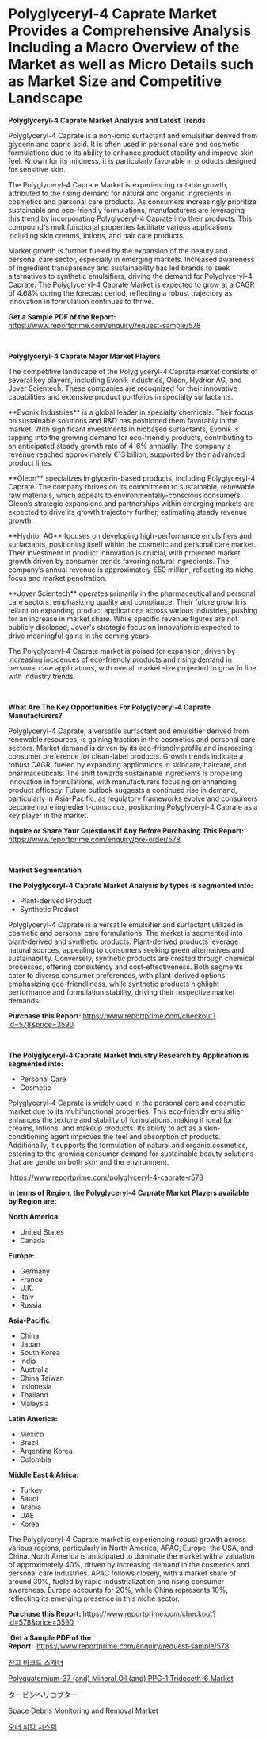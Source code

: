 <p><h1>Polyglyceryl-4 Caprate Market Provides a Comprehensive Analysis Including a Macro Overview of the Market as well as Micro Details such as Market Size and Competitive Landscape</h1></p><p><strong>Polyglyceryl-4 Caprate Market Analysis and Latest Trends</strong></p>
<p><p>Polyglyceryl-4 Caprate is a non-ionic surfactant and emulsifier derived from glycerin and capric acid. It is often used in personal care and cosmetic formulations due to its ability to enhance product stability and improve skin feel. Known for its mildness, it is particularly favorable in products designed for sensitive skin.</p><p>The Polyglyceryl-4 Caprate Market is experiencing notable growth, attributed to the rising demand for natural and organic ingredients in cosmetics and personal care products. As consumers increasingly prioritize sustainable and eco-friendly formulations, manufacturers are leveraging this trend by incorporating Polyglyceryl-4 Caprate into their products. This compound's multifunctional properties facilitate various applications including skin creams, lotions, and hair care products.</p><p>Market growth is further fueled by the expansion of the beauty and personal care sector, especially in emerging markets. Increased awareness of ingredient transparency and sustainability has led brands to seek alternatives to synthetic emulsifiers, driving the demand for Polyglyceryl-4 Caprate. The Polyglyceryl-4 Caprate Market is expected to grow at a CAGR of 4.68% during the forecast period, reflecting a robust trajectory as innovation in formulation continues to thrive.</p></p>
<p><strong>Get a Sample PDF of the Report:&nbsp;</strong> <a href="https://www.reportprime.com/enquiry/request-sample/578">https://www.reportprime.com/enquiry/request-sample/578</a></p>
<p>&nbsp;</p>
<p><strong>Polyglyceryl-4 Caprate Major Market Players</strong></p>
<p><p>The competitive landscape of the Polyglyceryl-4 Caprate market consists of several key players, including Evonik Industries, Oleon, Hydrior AG, and Jover Scientech. These companies are recognized for their innovative capabilities and extensive product portfolios in specialty surfactants.</p><p>**Evonik Industries** is a global leader in specialty chemicals. Their focus on sustainable solutions and R&D has positioned them favorably in the market. With significant investments in biobased surfactants, Evonik is tapping into the growing demand for eco-friendly products, contributing to an anticipated steady growth rate of 4-6% annually. The company's revenue reached approximately €13 billion, supported by their advanced product lines.</p><p>**Oleon** specializes in glycerin-based products, including Polyglyceryl-4 Caprate. The company thrives on its commitment to sustainable, renewable raw materials, which appeals to environmentally-conscious consumers. Oleon’s strategic expansions and partnerships within emerging markets are expected to drive its growth trajectory further, estimating steady revenue growth.</p><p>**Hydrior AG** focuses on developing high-performance emulsifiers and surfactants, positioning itself within the cosmetic and personal care market. Their investment in product innovation is crucial, with projected market growth driven by consumer trends favoring natural ingredients. The company’s annual revenue is approximately €50 million, reflecting its niche focus and market penetration.</p><p>**Jover Scientech** operates primarily in the pharmaceutical and personal care sectors, emphasizing quality and compliance. Their future growth is reliant on expanding product applications across various industries, pushing for an increase in market share. While specific revenue figures are not publicly disclosed, Jover's strategic focus on innovation is expected to drive meaningful gains in the coming years.</p><p>The Polyglyceryl-4 Caprate market is poised for expansion, driven by increasing incidences of eco-friendly products and rising demand in personal care applications, with overall market size projected to grow in line with industry trends.</p></p>
<p>&nbsp;</p>
<p><strong>What Are The Key Opportunities For Polyglyceryl-4 Caprate Manufacturers?</strong></p>
<p><p>Polyglyceryl-4 Caprate, a versatile surfactant and emulsifier derived from renewable resources, is gaining traction in the cosmetics and personal care sectors. Market demand is driven by its eco-friendly profile and increasing consumer preference for clean-label products. Growth trends indicate a robust CAGR, fueled by expanding applications in skincare, haircare, and pharmaceuticals. The shift towards sustainable ingredients is propelling innovation in formulations, with manufacturers focusing on enhancing product efficacy. Future outlook suggests a continued rise in demand, particularly in Asia-Pacific, as regulatory frameworks evolve and consumers become more ingredient-conscious, positioning Polyglyceryl-4 Caprate as a key player in the market.</p></p>
<p><strong>Inquire or Share Your Questions If Any Before Purchasing This Report:</strong> <a href="https://www.reportprime.com/enquiry/pre-order/578">https://www.reportprime.com/enquiry/pre-order/578</a></p>
<p>&nbsp;</p>
<p><strong>Market Segmentation</strong></p>
<p><strong>The Polyglyceryl-4 Caprate Market Analysis by types is segmented into:</strong></p>
<p><ul><li>Plant-derived Product</li><li>Synthetic Product</li></ul></p>
<p><p>Polyglyceryl-4 Caprate is a versatile emulsifier and surfactant utilized in cosmetic and personal care formulations. The market is segmented into plant-derived and synthetic products. Plant-derived products leverage natural sources, appealing to consumers seeking green alternatives and sustainability. Conversely, synthetic products are created through chemical processes, offering consistency and cost-effectiveness. Both segments cater to diverse consumer preferences, with plant-derived options emphasizing eco-friendliness, while synthetic products highlight performance and formulation stability, driving their respective market demands.</p></p>
<p><strong>Purchase this Report:&nbsp;</strong><a href="https://www.reportprime.com/checkout?id=578&price=3590">https://www.reportprime.com/checkout?id=578&price=3590</a></p>
<p>&nbsp;</p>
<p><strong>The Polyglyceryl-4 Caprate Market Industry Research by Application is segmented into:</strong></p>
<p><ul><li>Personal Care</li><li>Cosmetic</li></ul></p>
<p><p>Polyglyceryl-4 Caprate is widely used in the personal care and cosmetic market due to its multifunctional properties. This eco-friendly emulsifier enhances the texture and stability of formulations, making it ideal for creams, lotions, and makeup products. Its ability to act as a skin-conditioning agent improves the feel and absorption of products. Additionally, it supports the formulation of natural and organic cosmetics, catering to the growing consumer demand for sustainable beauty solutions that are gentle on both skin and the environment.</p></p>
<p><a href="https://www.reportprime.com/polyglyceryl-4-caprate-r578">&nbsp;https://www.reportprime.com/polyglyceryl-4-caprate-r578</a></p>
<p><strong>In terms of Region, the Polyglyceryl-4 Caprate Market Players available by Region are:</strong></p>
<p>
    <p> <strong> North America: </strong>
        <ul>
            <li>United States</li>
            <li>Canada</li>
        </ul>
        </p> 
    <p> <strong> Europe: </strong>
        <ul>
            <li>Germany</li>
            <li>France</li>
            <li>U.K.</li>
            <li>Italy</li>
            <li>Russia</li>
        </ul>
        </p> 
    <p> <strong> Asia-Pacific: </strong>
        <ul>
            <li>China</li>
            <li>Japan</li>
            <li>South Korea</li>
            <li>India</li>
            <li>Australia</li>
            <li>China Taiwan</li>
            <li>Indonesia</li>
            <li>Thailand</li>
            <li>Malaysia</li>
        </ul>
        </p> 
    <p> <strong> Latin America: </strong>
        <ul>
            <li>Mexico</li>
            <li>Brazil</li>
            <li>Argentina Korea</li>
            <li>Colombia</li>
        </ul>
        </p> 
    <p> <strong> Middle East & Africa: </strong>
        <ul>
            <li>Turkey</li>
            <li>Saudi</li>
            <li>Arabia</li>
            <li>UAE</li>
            <li>Korea</li>
        </ul>
    </p>
    </p>
<p><p>The Polyglyceryl-4 Caprate market is experiencing robust growth across various regions, particularly in North America, APAC, Europe, the USA, and China. North America is anticipated to dominate the market with a valuation of approximately 40%, driven by increasing demand in the cosmetics and personal care industries. APAC follows closely, with a market share of around 30%, fueled by rapid industrialization and rising consumer awareness. Europe accounts for 20%, while China represents 10%, reflecting its emerging presence in this niche sector.</p></p>
<p><strong>Purchase this Report: </strong><a href="https://www.reportprime.com/checkout?id=578&price=3590">https://www.reportprime.com/checkout?id=578&price=3590</a></p>
<p>&nbsp;<strong>Get a Sample PDF of the Report:&nbsp;&nbsp;</strong><a href="https://www.reportprime.com/enquiry/request-sample/578">https://www.reportprime.com/enquiry/request-sample/578</a></p>
<p><strong></strong></p>
<p><p><a href="https://medium.com/@joshuapierce88/%EA%B8%80%EB%A1%9C%EB%B2%8C-%EC%B0%BD%EA%B3%A0-%EB%B0%94%EC%BD%94%EB%93%9C-%EC%8A%A4%EC%BA%90%EB%84%88-%EC%8B%9C%EC%9E%A5-%EB%8F%99%ED%96%A5-2024%EB%85%84%EB%B6%80%ED%84%B0-2031%EB%85%84%EA%B9%8C%EC%A7%80%EC%9D%98-%EC%84%B1%EC%9E%A5-%EA%B8%B0%ED%9A%8C-%EB%B0%8F-%EB%8F%84%EC%A0%84-%EA%B3%BC%EC%A0%9C%EC%97%90-%EB%8C%80%ED%95%9C-%EC%9D%B8%EC%82%AC%EC%9D%B4%ED%8A%B8-33fc04eb555f">창고 바코드 스캐너</a></p><p><a href="https://github.com/nathandecarvalho/Market-Research-Report-List-5/blob/main/polyquaternium-37-and-mineral-oil-and-ppg-1-trideceth-6-market.md">Polyquaternium-37 (and) Mineral Oil (and) PPG-1 Trideceth-6 Market</a></p><p><a href="https://medium.com/@marcus7cekruer/%E3%82%BF%E3%83%BC%E3%83%93%E3%83%B3%E3%83%98%E3%83%AA%E3%82%B3%E3%83%97%E3%82%BF%E3%83%BC%E3%81%AE%E5%B8%82%E5%A0%B4%E5%B1%95%E6%9C%9B%E3%81%8A%E3%82%88%E3%81%B32024%E5%B9%B4%E3%81%8B%E3%82%892031%E5%B9%B4%E3%81%BE%E3%81%A7%E3%81%AE%E4%BA%88%E6%B8%AC-9a37091723a0">タービンヘリコプター</a></p><p><a href="https://medium.com/@philipnewman983/space-debris-monitoring-and-removal-market-size-share-analysis-growth-trends-forecast-5597d0365185">Space Debris Monitoring and Removal Market</a></p><p><a href="https://medium.com/@joshuapierce88/%EC%A3%BC%EB%AC%B8-%ED%94%BC%ED%82%B9-%EC%8B%9C%EC%8A%A4%ED%85%9C-%EC%8B%9C%EC%9E%A5-%EC%84%B1%EC%9E%A5-%EC%8B%9C%EC%9E%A5-%EC%84%B8%EB%B6%84%ED%99%94-%EB%B0%8F-%EC%A7%80%EC%97%AD-%EB%B6%84%EC%84%9D-%EA%B8%80%EB%A1%9C%EB%B2%8C-%EC%98%88%EC%B8%A1-2031-5527c8050817">오더 피킹 시스템</a></p></p>